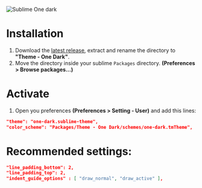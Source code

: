 ![Sublime One dark](http://i.imgur.com/ceim8Nh.png)

# Installation

1. Download the [latest release](https://github.com/andresmichel/one-dark-theme/releases/latest), extract and rename the directory to **"Theme - One Dark"**.
2. Move the directory inside your sublime `Packages` directory. **(Preferences > Browse packages...)**

# Activate

1. Open you preferences **(Preferences > Setting - User)** and add this lines:

```json
"theme": "one-dark.sublime-theme",
"color_scheme": "Packages/Theme - One Dark/schemes/one-dark.tmTheme",
```

# Recommended settings:

```json
"line_padding_bottom": 2,
"line_padding_top": 2,
"indent_guide_options" : [ "draw_normal", "draw_active" ],
```
